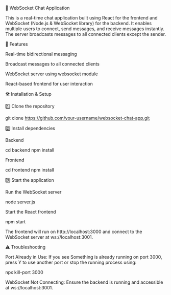 📡 WebSocket Chat Application

This is a real-time chat application built using React for the frontend and WebSocket (Node.js & WebSocket library) for the backend. It enables multiple users to connect, send messages, and receive messages instantly. The server broadcasts messages to all connected clients except the sender.

🚀 Features

Real-time bidirectional messaging

Broadcast messages to all connected clients

WebSocket server using websocket module

React-based frontend for user interaction

🛠️ Installation & Setup

1️⃣ Clone the repository

 git clone https://github.com/your-username/websocket-chat-app.git

2️⃣ Install dependencies

Backend

 cd backend
 npm install

Frontend

 cd frontend
 npm install

3️⃣ Start the application

Run the WebSocket server

 node server.js

Start the React frontend

 npm start

The frontend will run on http://localhost:3000 and connect to the WebSocket server at ws://localhost:3001.

⚠️ Troubleshooting

Port Already in Use: If you see Something is already running on port 3000, press Y to use another port or stop the running process using:

npx kill-port 3000

WebSocket Not Connecting: Ensure the backend is running and accessible at ws://localhost:3001.
